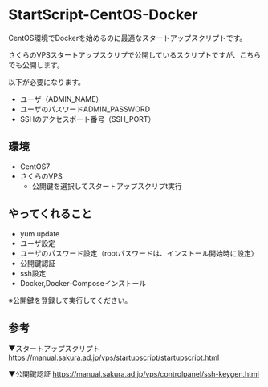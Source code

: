 # StartScript-CentOS-Docker
CentOS環境でDockerを始めるのに最適なスタートアップスクリプトです。

さくらのVPSスタートアップスクリプで公開しているスクリプトですが、こちらでも公開します。

以下が必要になります。
- ユーザ（ADMIN_NAME）
- ユーザのパスワードADMIN_PASSWORD
- SSHのアクセスポート番号（SSH_PORT）

## 環境
- CentOS7
- さくらのVPS
    - 公開鍵を選択してスタートアップスクリプt実行

## やってくれること
- yum update
- ユーザ設定
- ユーザのパスワード設定（rootパスワードは、インストール開始時に設定）
- 公開鍵認証
- ssh設定
- Docker,Docker-Composeインストール

※公開鍵を登録して実行してください。

## 参考
▼スタートアップスクリプト
https://manual.sakura.ad.jp/vps/startupscript/startupscript.html

▼公開鍵認証
https://manual.sakura.ad.jp/vps/controlpanel/ssh-keygen.html
